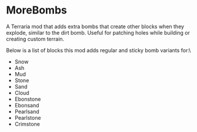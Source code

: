 # MoreBombs
A Terraria mod that adds extra bombs that create other blocks when they explode, similar to the dirt bomb. Useful for patching holes while building or creating custom terrain.


Below is a list of blocks this mod adds regular and sticky bomb variants for:\

- Snow
- Ash
- Mud
- Stone
- Sand
- Cloud
- Ebonstone
- Ebonsand
- Pearlsand
- Pearlstone
- Crimstone